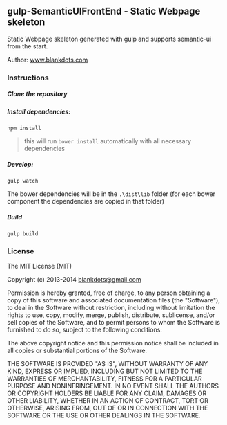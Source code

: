 ## gulp-SemanticUIFrontEnd - Static Webpage skeleton 

Static Webpage skeleton generated with gulp and supports semantic-ui from the start.

Author: www.blankdots.com

### Instructions

##### Clone the repository

##### Install dependencies:

```
npm install
```

> this will run `bower install` automatically with all necessary dependencies

##### Develop:

```
gulp watch
```
The bower dependencies will be in the `.\dist\lib` folder (for each bower component the dependencies are copied in that folder)

##### Build

```
gulp build
```

### License

The MIT License (MIT)

Copyright (c) 2013-2014 blankdots@gmail.com

Permission is hereby granted, free of charge, to any person obtaining a copy
of this software and associated documentation files (the "Software"), to deal
in the Software without restriction, including without limitation the rights
to use, copy, modify, merge, publish, distribute, sublicense, and/or sell
copies of the Software, and to permit persons to whom the Software is
furnished to do so, subject to the following conditions:

The above copyright notice and this permission notice shall be included in
all copies or substantial portions of the Software.

THE SOFTWARE IS PROVIDED "AS IS", WITHOUT WARRANTY OF ANY KIND, EXPRESS OR
IMPLIED, INCLUDING BUT NOT LIMITED TO THE WARRANTIES OF MERCHANTABILITY,
FITNESS FOR A PARTICULAR PURPOSE AND NONINFRINGEMENT. IN NO EVENT SHALL THE
AUTHORS OR COPYRIGHT HOLDERS BE LIABLE FOR ANY CLAIM, DAMAGES OR OTHER
LIABILITY, WHETHER IN AN ACTION OF CONTRACT, TORT OR OTHERWISE, ARISING FROM,
OUT OF OR IN CONNECTION WITH THE SOFTWARE OR THE USE OR OTHER DEALINGS IN
THE SOFTWARE.